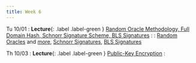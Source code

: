 ```yaml
---
title: Week 6
---
```


Tu 10/01
: **Lecture**{: .label .label-green } [Random Oracle Methodology, Full Domain Hash, Schnorr Signature Scheme, BLS Signatures](/assets/lecture-notes/collection-F24.pdf)
    :     : [Random Oracles](https://dl.acm.org/doi/pdf/10.1145/168588.168596) and [more](https://eprint.iacr.org/1998/011.pdf), [Schnorr Signatures](https://www.di.ens.fr/david.pointcheval/Documents/Papers/2000_joc.pdf), [BLS Signatures](https://www.iacr.org/archive/asiacrypt2001/22480516.pdf)

Th 10/03
: **Lecture**{: .label .label-green } [Public-Key Encryption](/assets/lecture-notes/collection-F24.pdf)
    : 
